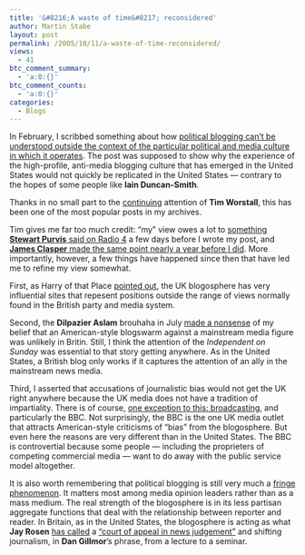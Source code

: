 ```yaml
---
title: '&#8216;A waste of time&#8217; reconsidered'
author: Martin Stabe
layout: post
permalink: /2005/10/11/a-waste-of-time-reconsidered/
views:
  - 41
btc_comment_summary:
  - 'a:0:{}'
btc_comment_counts:
  - 'a:0:{}'
categories:
  - Blogs
---
```

In February, I scribbed something about how [political blogging can&rsquo;t be understood outside the context of the particular political and media culture in which it operates][1]. The post was supposed to show why the experience of the high-profile, anti-media blogging culture that has emerged in the United States would not quickly be replicated in the United States &mdash; contrary to the hopes of some people like **Iain Duncan-Smith**.

Thanks in no small part to the [continuing][2] attention of **Tim Worstall**, this has been one of the most popular posts in my archives.

Tim gives me far too much credit: &ldquo;my&rdquo; view owes a lot to [something **Stewart Purvis** said on Radio 4][3] a few days before I wrote my post, and [**James Clasper** made the same point nearly a year before I did][4]. More importantly, however, a few things have happened since then that have led me to refine my view somewhat.

First, as Harry of that Place [pointed out][5], the UK blogosphere has very influential sites that repesent positions outside the range of views normally found in the British party and media system.

Second, the **Dilpazier Aslam** brouhaha in July [made a nonsense][6] of my belief that an American-style blogswarm against a mainstream media figure was unlikely in Britin. Still, I think the attention of the *Independent on Sunday* was essential to that story getting anywhere. As in the United States, a British blog only works if it captures the attention of an ally in the mainstream news media.

Third, I asserted that accusations of journalistic bias would not get the UK right anywhere because the UK media does not have a tradition of impartiality. There is of course, [one exception to this: broadcasting][7], and particularly the BBC. Not surprisingly, the BBC is the one UK media outlet that attracts American-style criticisms of &ldquo;bias&rdquo; from the blogosphere. But even here the reasons are very different than in the United States. The BBC is controvertial because some people &mdash; including the proprieters of competing commercial media &mdash; want to do away with the public service model altogether.

It is also worth remembering that political blogging is still very much a [fringe phenomenon][8]. It matters most among media opinion leaders rather than as a mass medium. The real strength of the blogosphere is in its less partisan aggregate functions that deal with the relationship between reporter and reader. In Britain, as in the United States, the blogosphere is acting as what **Jay Rosen** [has called][9] a [&ldquo;court of appeal in news judgement&rdquo;][10] and shifting journalism, in **Dan Gillmor**&rsquo;s phrase, from a lecture to a seminar.

 [1]: http://www.martinstabe.com/blog/archives/2005/02/british_blogs_a.php
 [2]: http://timworstall.typepad.com/timworstall/2005/10/uk_and_us_blogg.html
 [3]: http://www.martinstabe.com/blog/archives/2005/02/bbcs_pm_program.php
 [4]: http://www.martinstabe.com/blog/archives/2005/06/heh_indeed.php
 [5]: http://www.martinstabe.com/blog/archives/2005/02/british_blogosp.php
 [6]: http://www.martinstabe.com/blog/archives/2005/07/sassygate_cant.php
 [7]: http://www.martinstabe.com/blog/archives/2005/04/blogospheric_in.php
 [8]: http://www.martinstabe.com/blog/archives/2005/03/gallups_bloggin.php
 [9]: http://journalism.nyu.edu/pubzone/weblogs/pressthink/2005/06/19/dwn_mmo.html
 [10]: http://www.martinstabe.com/blog/archives/2005/07/the_court_of_ap.php